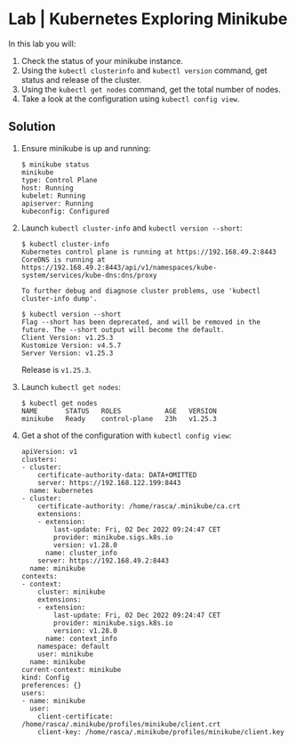 # Lab | Kubernetes Exploring Minikube

In this lab you will:

1. Check the status of your minikube instance.
2. Using the `kubectl clusterinfo` and `kubectl version` command, get status and release of the cluster.
3. Using the `kubectl get nodes` command, get the total number of nodes.
4. Take a look at the configuration using `kubectl config view`.

## Solution

1. Ensure minikube is up and running:

   ```console
   $ minikube status
   minikube
   type: Control Plane
   host: Running
   kubelet: Running
   apiserver: Running
   kubeconfig: Configured
   ```

2. Launch `kubectl cluster-info` and `kubectl version --short`:

   ```console
   $ kubectl cluster-info
   Kubernetes control plane is running at https://192.168.49.2:8443
   CoreDNS is running at https://192.168.49.2:8443/api/v1/namespaces/kube-system/services/kube-dns:dns/proxy

   To further debug and diagnose cluster problems, use 'kubectl cluster-info dump'.

   $ kubectl version --short
   Flag --short has been deprecated, and will be removed in the future. The --short output will become the default.
   Client Version: v1.25.3
   Kustomize Version: v4.5.7
   Server Version: v1.25.3
   ```

   Release is `v1.25.3`.

3. Launch `kubectl get nodes`:

   ```console
   $ kubectl get nodes
   NAME       STATUS   ROLES           AGE   VERSION
   minikube   Ready    control-plane   23h   v1.25.3
   ```

4. Get a shot of the configuration with `kubectl config view`:

   ```console
   apiVersion: v1
   clusters:
   - cluster:
       certificate-authority-data: DATA+OMITTED
       server: https://192.168.122.199:8443
     name: kubernetes
   - cluster:
       certificate-authority: /home/rasca/.minikube/ca.crt
       extensions:
       - extension:
           last-update: Fri, 02 Dec 2022 09:24:47 CET
           provider: minikube.sigs.k8s.io
           version: v1.28.0
         name: cluster_info
       server: https://192.168.49.2:8443
     name: minikube
   contexts:
   - context:
       cluster: minikube
       extensions:
       - extension:
           last-update: Fri, 02 Dec 2022 09:24:47 CET
           provider: minikube.sigs.k8s.io
           version: v1.28.0
         name: context_info
       namespace: default
       user: minikube
     name: minikube
   current-context: minikube
   kind: Config
   preferences: {}
   users:
   - name: minikube
     user:
       client-certificate: /home/rasca/.minikube/profiles/minikube/client.crt
       client-key: /home/rasca/.minikube/profiles/minikube/client.key
   ```
